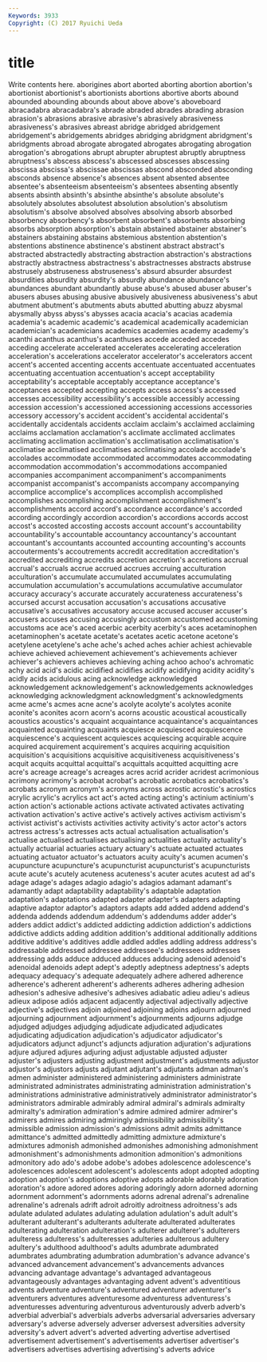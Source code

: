 ```yaml
---
Keywords: 3933 
Copyright: (C) 2017 Ryuichi Ueda
---
```


# title

Write contents here.
aborigines abort aborted aborting abortion abortion's
abortionist abortionist's abortionists abortions abortive aborts abound abounded abounding abounds
about above above's aboveboard abracadabra abracadabra's abrade abraded abrades abrading
abrasion abrasion's abrasions abrasive abrasive's abrasively abrasiveness abrasiveness's abrasives abreast
abridge abridged abridgement abridgement's abridgements abridges abridging abridgment abridgment's abridgments
abroad abrogate abrogated abrogates abrogating abrogation abrogation's abrogations abrupt abrupter
abruptest abruptly abruptness abruptness's abscess abscess's abscessed abscesses abscessing abscissa
abscissa's abscissae abscissas abscond absconded absconding absconds absence absence's absences
absent absented absentee absentee's absenteeism absenteeism's absentees absenting absently absents
absinth absinth's absinthe absinthe's absolute absolute's absolutely absolutes absolutest absolution
absolution's absolutism absolutism's absolve absolved absolves absolving absorb absorbed absorbency
absorbency's absorbent absorbent's absorbents absorbing absorbs absorption absorption's abstain abstained
abstainer abstainer's abstainers abstaining abstains abstemious abstention abstention's abstentions abstinence
abstinence's abstinent abstract abstract's abstracted abstractedly abstracting abstraction abstraction's abstractions
abstractly abstractness abstractness's abstractnesses abstracts abstruse abstrusely abstruseness abstruseness's absurd
absurder absurdest absurdities absurdity absurdity's absurdly abundance abundance's abundances abundant
abundantly abuse abuse's abused abuser abuser's abusers abuses abusing abusive
abusively abusiveness abusiveness's abut abutment abutment's abutments abuts abutted abutting
abuzz abysmal abysmally abyss abyss's abysses acacia acacia's acacias academia
academia's academic academic's academical academically academician academician's academicians academics academies
academy academy's acanthi acanthus acanthus's acanthuses accede acceded accedes acceding
accelerate accelerated accelerates accelerating acceleration acceleration's accelerations accelerator accelerator's accelerators
accent accent's accented accenting accents accentuate accentuated accentuates accentuating accentuation
accentuation's accept acceptability acceptability's acceptable acceptably acceptance acceptance's acceptances accepted
accepting accepts access access's accessed accesses accessibility accessibility's accessible accessibly
accessing accession accession's accessioned accessioning accessions accessories accessory accessory's accident
accident's accidental accidental's accidentally accidentals accidents acclaim acclaim's acclaimed acclaiming
acclaims acclamation acclamation's acclimate acclimated acclimates acclimating acclimation acclimation's acclimatisation
acclimatisation's acclimatise acclimatised acclimatises acclimatising accolade accolade's accolades accommodate accommodated
accommodates accommodating accommodation accommodation's accommodations accompanied accompanies accompaniment accompaniment's accompaniments
accompanist accompanist's accompanists accompany accompanying accomplice accomplice's accomplices accomplish accomplished
accomplishes accomplishing accomplishment accomplishment's accomplishments accord accord's accordance accordance's accorded
according accordingly accordion accordion's accordions accords accost accost's accosted accosting
accosts account account's accountability accountability's accountable accountancy accountancy's accountant accountant's
accountants accounted accounting accounting's accounts accouterments's accoutrements accredit accreditation accreditation's
accredited accrediting accredits accretion accretion's accretions accrual accrual's accruals accrue
accrued accrues accruing acculturation acculturation's accumulate accumulated accumulates accumulating accumulation
accumulation's accumulations accumulative accumulator accuracy accuracy's accurate accurately accurateness accurateness's
accursed accurst accusation accusation's accusations accusative accusative's accusatives accusatory accuse
accused accuser accuser's accusers accuses accusing accusingly accustom accustomed accustoming
accustoms ace ace's aced acerbic acerbity acerbity's aces acetaminophen acetaminophen's
acetate acetate's acetates acetic acetone acetone's acetylene acetylene's ache ache's
ached aches achier achiest achievable achieve achieved achievement achievement's achievements
achiever achiever's achievers achieves achieving aching achoo achoo's achromatic achy
acid acid's acidic acidified acidifies acidify acidifying acidity acidity's acidly
acids acidulous acing acknowledge acknowledged acknowledgement acknowledgement's acknowledgements acknowledges acknowledging
acknowledgment acknowledgment's acknowledgments acme acme's acmes acne acne's acolyte acolyte's
acolytes aconite aconite's aconites acorn acorn's acorns acoustic acoustical acoustically
acoustics acoustics's acquaint acquaintance acquaintance's acquaintances acquainted acquainting acquaints acquiesce
acquiesced acquiescence acquiescence's acquiescent acquiesces acquiescing acquirable acquire acquired acquirement
acquirement's acquires acquiring acquisition acquisition's acquisitions acquisitive acquisitiveness acquisitiveness's acquit
acquits acquittal acquittal's acquittals acquitted acquitting acre acre's acreage acreage's
acreages acres acrid acrider acridest acrimonious acrimony acrimony's acrobat acrobat's
acrobatic acrobatics acrobatics's acrobats acronym acronym's acronyms across acrostic acrostic's
acrostics acrylic acrylic's acrylics act act's acted acting acting's actinium
actinium's action action's actionable actions activate activated activates activating activation
activation's active active's actively actives activism activism's activist activist's activists
activities activity activity's actor actor's actors actress actress's actresses acts
actual actualisation actualisation's actualise actualised actualises actualising actualities actuality actuality's
actually actuarial actuaries actuary actuary's actuate actuated actuates actuating actuator
actuator's actuators acuity acuity's acumen acumen's acupuncture acupuncture's acupuncturist acupuncturist's
acupuncturists acute acute's acutely acuteness acuteness's acuter acutes acutest ad
ad's adage adage's adages adagio adagio's adagios adamant adamant's adamantly
adapt adaptability adaptability's adaptable adaptation adaptation's adaptations adapted adapter adapter's
adapters adapting adaptive adaptor adaptor's adaptors adapts add added addend
addend's addenda addends addendum addendum's addendums adder adder's adders addict
addict's addicted addicting addiction addiction's addictions addictive addicts adding addition
addition's additional additionally additions additive additive's additives addle addled addles
addling address address's addressable addressed addressee addressee's addressees addresses addressing
adds adduce adduced adduces adducing adenoid adenoid's adenoidal adenoids adept
adept's adeptly adeptness adeptness's adepts adequacy adequacy's adequate adequately adhere
adhered adherence adherence's adherent adherent's adherents adheres adhering adhesion adhesion's
adhesive adhesive's adhesives adiabatic adieu adieu's adieus adieux adipose adiós
adjacent adjacently adjectival adjectivally adjective adjective's adjectives adjoin adjoined adjoining
adjoins adjourn adjourned adjourning adjournment adjournment's adjournments adjourns adjudge adjudged
adjudges adjudging adjudicate adjudicated adjudicates adjudicating adjudication adjudication's adjudicator adjudicator's
adjudicators adjunct adjunct's adjuncts adjuration adjuration's adjurations adjure adjured adjures
adjuring adjust adjustable adjusted adjuster adjuster's adjusters adjusting adjustment adjustment's
adjustments adjustor adjustor's adjustors adjusts adjutant adjutant's adjutants adman adman's
admen administer administered administering administers administrate administrated administrates administrating administration
administration's administrations administrative administratively administrator administrator's administrators admirable admirably admiral
admiral's admirals admiralty admiralty's admiration admiration's admire admired admirer admirer's
admirers admires admiring admiringly admissibility admissibility's admissible admission admission's admissions
admit admits admittance admittance's admitted admittedly admitting admixture admixture's admixtures
admonish admonished admonishes admonishing admonishment admonishment's admonishments admonition admonition's admonitions
admonitory ado ado's adobe adobe's adobes adolescence adolescence's adolescences adolescent
adolescent's adolescents adopt adopted adopting adoption adoption's adoptions adoptive adopts
adorable adorably adoration adoration's adore adored adores adoring adoringly adorn
adorned adorning adornment adornment's adornments adorns adrenal adrenal's adrenaline adrenaline's
adrenals adrift adroit adroitly adroitness adroitness's ads adulate adulated adulates
adulating adulation adulation's adult adult's adulterant adulterant's adulterants adulterate adulterated
adulterates adulterating adulteration adulteration's adulterer adulterer's adulterers adulteress adulteress's adulteresses
adulteries adulterous adultery adultery's adulthood adulthood's adults adumbrate adumbrated adumbrates
adumbrating adumbration adumbration's advance advance's advanced advancement advancement's advancements advances
advancing advantage advantage's advantaged advantageous advantageously advantages advantaging advent advent's
adventitious advents adventure adventure's adventured adventurer adventurer's adventurers adventures adventuresome
adventuress adventuress's adventuresses adventuring adventurous adventurously adverb adverb's adverbial adverbial's
adverbials adverbs adversarial adversaries adversary adversary's adverse adversely adverser adversest
adversities adversity adversity's advert advert's adverted adverting advertise advertised advertisement
advertisement's advertisements advertiser advertiser's advertisers advertises advertising advertising's adverts advice
